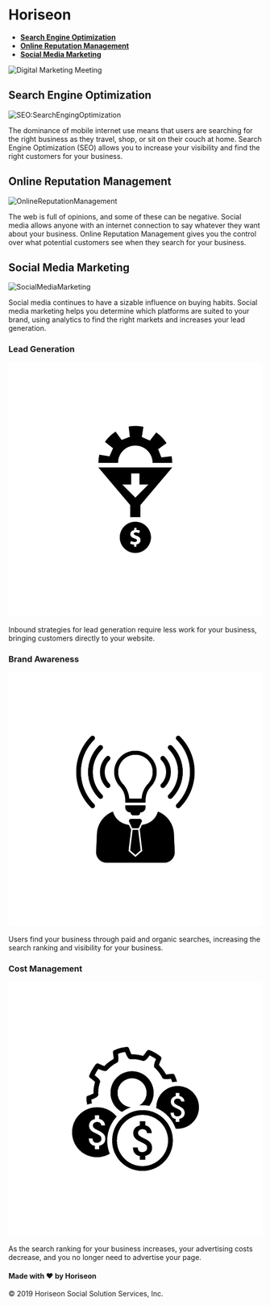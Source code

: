 # Horiseon

* [**Search Engine Optimization**][search engine optimization]
* [**Online Reputation Management**][online reputation management]
* [**Social Media Marketing**][social media marketing]

![Digital Marketing Meeting](./assets/images/digital-marketing-meeting.jpg)

[search engine optimization]: #search-engine-optimization
[online reputation management]: #online-reputation-management
[social media marketing]: #social-media-marketing

## Search Engine Optimization

![SEO:SearchEngingOptimization](./assets/images/search-engine-optimization.jpg)

The dominance of mobile internet use means that users are searching for the right business as they travel, shop, or sit on their couch at home. Search Engine Optimization (SEO) allows you to increase your visibility and find the right customers for your business.

## Online Reputation Management 

![OnlineReputationManagement](./assets/images/online-reputation-management.jpg)


The web is full of opinions, and some of these can be negative. Social media allows anyone with an internet connection to say whatever they want about your business.
Online Reputation Management gives you the control over what potential customers see when they search for your business.

## Social Media Marketing

![SocialMediaMarketing](./assets/images/social-media-marketing.jpg)

Social media continues to have a sizable influence on buying habits. Social media marketing helps you determine which platforms are suited to your brand, using analytics to find the right markets and increases your lead generation.

### Lead Generation

![leadgeneration](./assets/images/lead-generation.png)

Inbound strategies for lead generation require less work for your business, bringing customers directly to your website.

### Brand Awareness

![brandawareness](./assets/images/brand-awareness.png)

Users find your business through paid and organic searches, increasing the search ranking and visibility for your business.

### Cost Management

![costmanagement](./assets/images/cost-management.png)

As the search ranking for your business increases, your advertising costs decrease, and you no longer need to advertise your page.

#### Made with ❤️️ by Horiseon

&copy; 2019 Horiseon Social Solution Services, Inc.